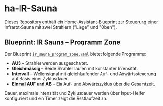 # ha-IR-Sauna

Dieses Repository enthält ein Home-Assistant-Blueprint zur Steuerung einer Infrarot-Sauna mit zwei Strahlern ("Liege" und "Oben").

## Blueprint: IR Sauna – Programm Zone

Der Blueprint [`ir_sauna_program_zone.yaml`](blueprints/automation/ir_sauna/ir_sauna_program_zone.yaml) bietet folgende Programme:

- **AUS** – Strahler werden ausgeschaltet.
- **Gleichmässig** – Beide Strahler laufen mit konstanter Intensität.
- **Intervall** – Wellensignal mit gleichlaufender Auf- und Abwärtssteuerung auf Basis einer Zyklusdauer.
- **Einmal AUF und AB** – Ein Auf- und Abwärtszyklus über die Gesamtzeit.

Dauer, maximale Intensität und Zyklusdauer werden über Input-Helfer konfiguriert und ein Timer zeigt die Restlaufzeit an.

